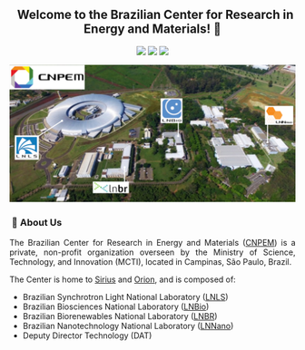 <h2 align="center"> &nbsp; Welcome to the Brazilian Center for Research in Energy and Materials! 👋</h2>

<p align="center">
  <a href="https://github.com/cnpem"><img src="https://komarev.com/ghpvc/?username=cnpem&color=46BC99&label=Visitors"></a>
  <a href="https://github.com/cnpem"><img src="https://img.shields.io/github/followers/cnpem?label=GitHub%20Followers&color=46BC99"></a>
  <a href="https://github.com/orgs/cnpem/repositories"><img src="https://badges.frapsoft.com/os/v2/open-source.png?v=103"/></a>
</p>

<p align="center"><img width=800 alt="Banner" src="https://raw.githubusercontent.com/cnpem/.github/main/profile/images/banner-cnpem.png"></img></p>

<h3 align="left"> &nbsp;👥 About Us</h3>

<p align="justify">
The Brazilian Center for Research in Energy and Materials (<a href="https://cnpem.br">CNPEM</a>) is a private, non-profit organization overseen by the Ministry of Science, Technology, and Innovation (MCTI), located in Campinas, São Paulo, Brazil.
</p>

<p align="justify">
The Center is home to <a href="https://lnls.cnpem.br/sirius/">Sirius</a> and <a href="https://cnpem.br/orion/">Orion</a>, and is composed of:
</p>

<ul>
  <li>Brazilian Synchrotron Light National Laboratory (<a href="https://lnls.cnpem.br/)">LNLS</a>)</li>
  <li>Brazilian Biosciences National Laboratory (<a href="https://lnbio.cnpem.br/)">LNBio</a>)</li>
  <li>Brazilian Biorenewables National Laboratory (<a href="https://lnbr.cnpem.br/)">LNBR</a>)</li>
  <li>Brazilian Nanotechnology National Laboratory (<a href="https://lnnano.cnpem.br/)">LNNano</a>)</li>
  <li>Deputy Director Technology (DAT)</li>
</ul> 

<!-- <h3>📚 &nbsp;Featured Publications</h3>

<p>
  <ul>
    <li></li>
  </ul>
</p> 
-->
